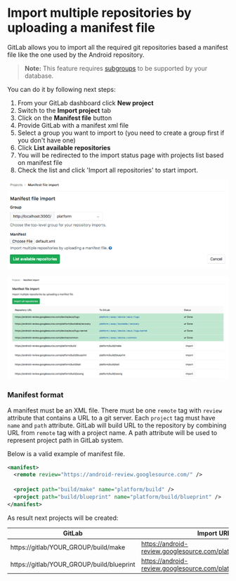 # Import multiple repositories by uploading a manifest file

GitLab allows you to import all the required git repositories 
based a manifest file like the one used by the Android repository.


>**Note:** 
This feature requires [subgroups](user/group/subgroups/index.md) to be supported by your database. 

You can do it by following next steps: 

1. From your GitLab dashboard click **New project**
1. Switch to the **Import project** tab
1. Click on the **Manifest file** button
1. Provide GitLab with a manifest xml file
1. Select a group you want to import to (you need to create a group first if you don't have one)
1. Click **List available repositories** 
1. You will be redirected to the import status page with projects list based on manifest file
1. Check the list and click 'Import all repositories' to start import.

![Manifest upload](img/manifest_upload.png)

![Manifest status](img/manifest_status.png)

### Manifest format

A manifest must be an XML file. There must be one `remote` tag with `review` attribute
that contains a URL to a git server. Each `project` tag must have `name` and `path` attribute. 
GitLab will build URL to the repository by combining URL from `remote` tag with a project name.
A path attribute will be used to represent project path in GitLab system. 

Below is a valid example of manifest file.

```xml
<manifest>
  <remote review="https://android-review.googlesource.com/" />

  <project path="build/make" name="platform/build" />
  <project path="build/blueprint" name="platform/build/blueprint" />
</manifest>
```

As result next projects will be created: 

| GitLab | Import URL |
|---|---|
| https://gitlab/YOUR_GROUP/build/make | https://android-review.googlesource.com/platform/build | 
| https://gitlab/YOUR_GROUP/build/blueprint | https://android-review.googlesource.com/platform/build/blueprint | 
